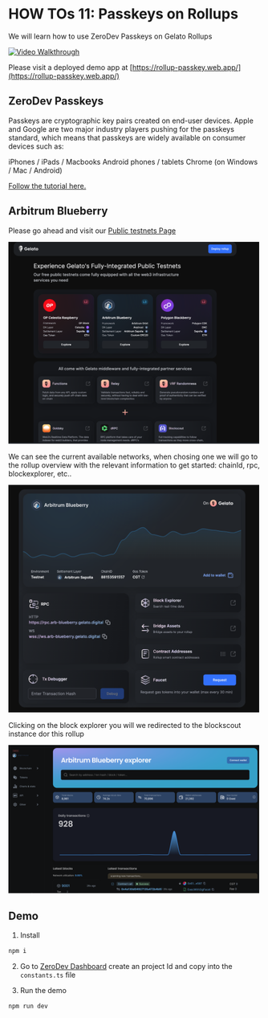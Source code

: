 # HOW TOs 11: Passkeys on Rollups

We will learn how to use ZeroDev Passkeys on Gelato Rollups

[![Video Walkthrough](https://img.youtube.com/vi/y4FPe8edPYM/0.jpg)](https://youtu.be/y4FPe8edPYM)


Please visit a deployed demo app at [https://rollup-passkey.web.app/](https://rollup-passkey.web.app/)


## ZeroDev Passkeys
Passkeys are cryptographic key pairs created on end-user devices. Apple and Google are two major industry players pushing for the passkeys standard, which means that passkeys are widely available on consumer devices such as:

iPhones / iPads / Macbooks
Android phones / tablets
Chrome (on Windows / Mac / Android)


[Follow the tutorial here.](https://docs.zerodev.app/sdk/getting-started/tutorial-passkeys)

## Arbitrum Blueberry


Please go ahead and visit our [Public testnets Page](https://raas.gelato.network/public-testnets)

  <img src="docs/public-page.png" width="500"/>

We can see the current available networks, when chosing one we will go to the rollup overview with the relevant information to get started: chainId, rpc, blockexplorer, etc.. 

  <img src="docs/blueberry.png" width="500"/>

Clicking on the block explorer you will we redirected to the blockscout instance dor this rollup

  <img src="docs/explorer.png" width="500"/>


## Demo
1) Install

```ts
npm i
```
2) Go to [ZeroDev Dashboard](https://dashboard.zerodev.app/) create an project Id and copy into the `constants.ts` file

3) Run the demo

```ts
npm run dev
```